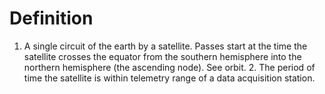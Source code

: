 # Definition

1.  A single circuit of the earth by a satellite. Passes start at the
    time the satellite crosses the equator from the southern hemisphere
    into the northern hemisphere (the ascending node). See orbit. 2. The
    period of time the satellite is within telemetry range of a data
    acquisition station.

